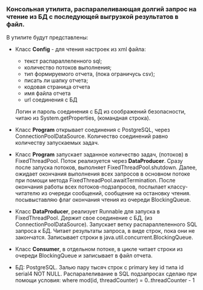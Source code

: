 ### Консольная утилита, распаралеливающая долгий запрос на чтение из БД с последующей выгрузкой результатов в файл.
В утилите будут представлены:
* Класс **Config** - для чтения настроек из xml файла: 
  * текст распараллеленного sql; 
  * количество потоков выполнения;
  * тип формируемого отчета, (пока ограничусь csv); 
  * писать ли шапку отчета;
  * кодовая страница отчета 
  * имя файла отчета
  * url соединения с БД
  
  Логин и пароль соединения c БД из соображений безопасности, читаю из System.getProperties, (командная строка).
* Класс **Program** открывает соединения с PostgreSQL, через ConnectionPoolDataSource. Количество соединений равно количеству запускаемых задач. 
* Класс **Program** запускает заданное количество задач, (потоков) в FixedThreadPool. Поток реализуется через **DataProducer**. Cразу после запуска потоков, выполняет FixedThreadPool.shutdown. Далее, ожидает окончания выполнения всех запросов в основном потоке при помощи метода FixedThreadPool.awaitTermination. После окончания работы всех потоков-подзапросов, послылает классу-читателю из очереди сообщений, сообщение на остановку чтения. посывыставляю флаг окончания чтения из очереди BlockingQueue<String>.
* Класс **DataProducer**, реализует Runnable для запуска в FixedThreadPool. Держит свое соединение с БД, (из ConnectionPoolDataSource). Запускает ветку распараллеленного SQL запроса к БД. Читает результаты запроса, в виде строк, пока они не закончатся. Записывает строки в java.util.concurrent.BlockingQueue<String>.
* Класс **Consumer**, в отдельном потоке, в цикле читает строки из очереди BlockingQueue<String> и записывает в файл отчета.
* БД: PostgreSQL. Залью пару тысяч строк с primary key id типа id serial4 NOT NULL. Распаралеливание в SQL подзапросах
  сделаю при помощи условия: where mod(id, threadCounter) = 0..threadCounter - 1